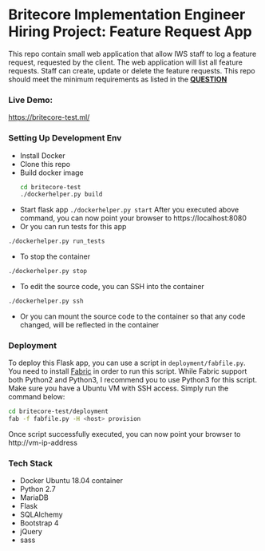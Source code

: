 # Britecore Implementation Engineer Hiring Project: Feature Request App

This repo contain small web application that allow IWS staff to log a feature request, requested by the client. The web application will list all feature requests. Staff can create, update or delete the feature requests. This repo should meet the minimum requirements as listed in the **[QUESTION](https://github.com/skycrew/britecore-test/blob/master/QUESTION.md "QUESTION")**

### Live Demo:
https://britecore-test.ml/

### Setting Up Development Env

 - Install Docker
 - Clone this repo
 - Build docker image
    ```bash
    cd britecore-test
    ./dockerhelper.py build
    ```
 - Start flask app
 `./dockerhelper.py start`
  After you executed above command, you can now point your browser to https://localhost:8080
 - Or you can run tests for this app
```bash
./dockerhelper.py run_tests
```
 - To stop the container
```bash
./dockerhelper.py stop
```
 - To edit the source code, you can SSH into the container
```bash
./dockerhelper.py ssh
```
 - Or you can mount the source code to the container so that any code changed, will be reflected in the container

### Deployment
To deploy this Flask app, you can use a script in `deployment/fabfile.py`. You need to install [Fabric](https://www.fabfile.org/ "Fabric") in order to run this script. While Fabric support both Python2 and Python3, I recommend you to use Python3 for this script. Make sure you have a Ubuntu VM with SSH access. Simply run the command below:
```bash
cd britecore-test/deployment
fab -f fabfile.py -H <host> provision
```
Once script successfully executed, you can now point your browser to http://vm-ip-address

### Tech Stack
- Docker Ubuntu 18.04 container
- Python 2.7
- MariaDB
- Flask
- SQLAlchemy
- Bootstrap 4
- jQuery
- sass
